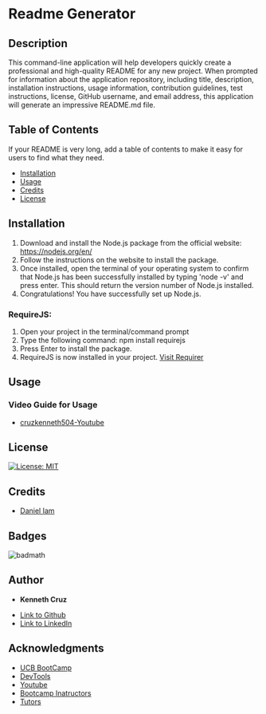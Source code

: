 # Readme Generator

## Description 

This command-line application will help developers quickly create a professional and high-quality README for any new project. When prompted for information about the application repository, including title, description, installation instructions, usage information, contribution guidelines, test instructions, license, GitHub username, and email address, this application will generate an impressive README.md file. 

## Table of Contents 

If your README is very long, add a table of contents to make it easy for users to find what they need.

* [Installation](#installation)
* [Usage](#usage)
* [Credits](#credits)
* [License](#license)


## Installation

1. Download and install the Node.js package from the official website: https://nodejs.org/en/
2. Follow the instructions on the website to install the package. 
3. Once installed, open the terminal of your operating system to confirm that Node.js has been successfully installed by typing 'node -v' and press enter. This should return the version number of Node.js installed. 
4. Congratulations! You have successfully set up Node.js.        

### RequireJS:

1. Open your project in the terminal/command prompt
2. Type the following command: npm install requirejs
3. Press Enter to install the package.
4. RequireJS is now installed in your project.
 [Visit Requirer](https://requirejs.org/)


## Usage 

### Video Guide for Usage 

- [cruzkenneth504-Youtube](https://youtu.be/pIt17NjRlm0)  


## License
[![License: MIT](https://img.shields.io/badge/License-MIT-yellow.svg)](https://opensource.org/licenses/MIT)



## Credits
 - [Daniel Iam](https://github.com/dann-lam)



## Badges

![badmath](https://img.shields.io/github/languages/top/nielsenjared/badmath)

## **Author**

* **Kenneth Cruz** 
 
- [Link to Github](https://github.com/cruzkenneth504)
- [Link to LinkedIn](linkedin.com/in/cruzkenneth504)

## **Acknowledgments**

* [UCB BootCamp](https://bootcamp.berkeley.edu/)
* [DevTools](https://dev.to/)
* [Youtube](https://www.youtube.com/)
* [Bootcamp Inatructors](https://bootcamp.berkeley.edu/)
* [Tutors]( https://tinyurl.com/BootCampTutorTeam)
 

